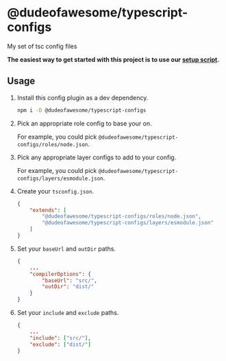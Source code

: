 # @dudeofawesome/typescript-configs

My set of tsc config files

**The easiest way to get started with this project is to use our [setup script](https://www.npmjs.com/package/@dudeofawesome/create-configs).**

## Usage

1. Install this config plugin as a dev dependency.

    ```sh
    npm i -D @dudeofawesome/typescript-configs
    ```

1. Pick an appropriate role config to base your on.

    For example, you could pick `@dudeofawesome/typescript-configs/roles/node.json`.

1. Pick any appropriate layer configs to add to your config.

    For example, you could pick `@dudeofawesome/typescript-configs/layers/esmodule.json`.

1. Create your `tsconfig.json`.

    ```json
    {
        "extends": [
            "@dudeofawesome/typescript-configs/roles/node.json",
            "@dudeofawesome/typescript-configs/layers/esmodule.json"
        ]
    }
    ```

1. Set your `baseUrl` and `outDir` paths.

    ```json
    {
        ...
        "compilerOptions": {
            "baseUrl": "src/",
            "outDir": "dist/"
        }
    }
    ```

1. Set your `include` and `exclude` paths.

    ```json
    {
        ...
        "include": ["src/"],
        "exclude": ["dist/"]
    }
    ```
